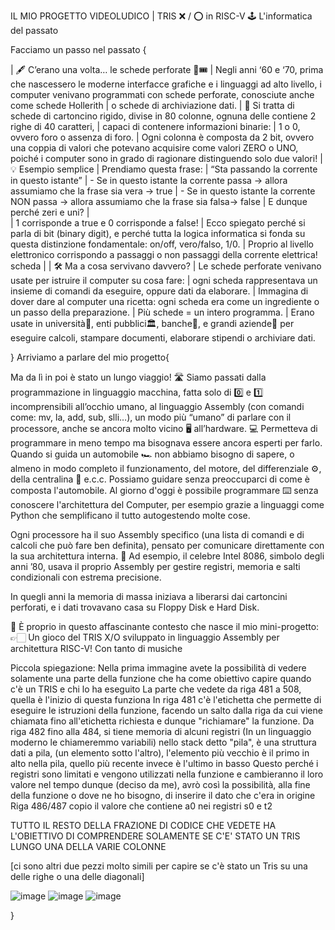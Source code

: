IL MIO PROGETTO VIDEOLUDICO | TRIS ❌ / ⭕ in RISC-V 🕹
L'informatica del passato

Facciamo un passo nel passato {

|  🖋️ C’erano una volta… le schede perforate 📇🎟️
|  Negli anni ‘60 e ‘70, prima che nascessero le moderne interfacce grafiche e i linguaggi ad alto livello, i computer venivano programmati con schede perforate, conosciute anche come schede Hollerith 
|  o schede di archiviazione dati.
|  📄 Si tratta di schede di cartoncino rigido, divise in 80 colonne, ognuna delle contiene 2 righe di 40 caratteri,
|  capaci di contenere informazioni binarie:
|  1 o 0, ovvero foro o assenza di foro.
|  Ogni colonna è composta da 2 bit, ovvero una coppia di valori che potevano acquisire come valori ZERO o UNO, poiché i computer sono in grado di ragionare distinguendo solo due valori!
|  💡 Esempio semplice
|  Prendiamo questa frase:
|  “Sta passando la corrente in questo istante”
|  - Se in questo istante la corrente passa -> allora assumiamo che la frase sia vera -> true
|  - Se in questo istante la corrente NON passa -> allora assumiamo che la frase sia falsa-> false
|  E dunque perché zeri e uni?
|  
|  1 corrisponde a true e 0 corrisponde a false!
|  Ecco spiegato perché si parla di bit (binary digit), e perché tutta la logica informatica si fonda su questa distinzione fondamentale: on/off, vero/falso, 1/0.
|  Proprio al livello elettronico corrispondo a passaggi o non passaggi della corrente elettrica! scheda 
| 
|  🛠️ Ma a cosa servivano davvero?
|  Le schede perforate venivano usate per istruire il computer su cosa fare:
|  ogni scheda rappresentava un insieme di comandi da eseguire, oppure dati da elaborare.
|  Immagina di dover dare al computer una ricetta: ogni scheda era come un ingrediente o un passo della preparazione.
|  Più schede = un intero programma.
|  Erano usate in università🏫, enti pubblici🏛, banche🏦, e grandi aziende🏢 per eseguire calcoli, stampare documenti, elaborare stipendi o archiviare dati.
  
}
Arriviamo a parlare del mio progetto{

  Ma da lì in poi è stato un lungo viaggio! 🛣️
  Siamo passati dalla programmazione in linguaggio macchina, fatta solo di 0️⃣ e 1️⃣ incomprensibili all’occhio umano,
  al linguaggio Assembly (con comandi come: mv, la, add, sub, slli…),
  un modo più “umano” di parlare con il processore, anche se ancora molto vicino 🖥️ all’hardware. 💻
  Permetteva di programmare in meno tempo ma bisognava essere ancora esperti per farlo.
  Quando si guida un automobile 🏎️ non abbiamo bisogno di sapere, o almeno in modo completo il funzionamento, del motore, del differenziale ⚙️, della centralina 🚗 e.c.c.
  Possiamo guidare senza preoccuparci di come è composta l'automobile.
  Al giorno d'oggi è possibile programmare ⌨️ senza conoscere l'architettura del Computer, per esempio grazie a linguaggi come Python che semplificano il tutto autogestendo molte cose. 
  
  Ogni processore ha il suo Assembly specifico
  (una lista di comandi e di calcoli che può fare ben definita), 
  pensato per comunicare direttamente con la sua architettura interna.
  💾 Ad esempio, il celebre Intel 8086, simbolo degli anni ’80, usava il proprio Assembly per gestire registri, memoria e salti condizionali con estrema precisione.
  
  In quegli anni la memoria di massa iniziava a liberarsi dai cartoncini perforati, e i dati trovavano casa su Floppy Disk e Hard Disk.
  
  📍 È proprio in questo affascinante contesto che nasce il mio mini-progetto:
  👉🏻 Un gioco del TRIS X/O 
  sviluppato in linguaggio Assembly per architettura RISC-V!
  Con tanto di musiche
  
  Piccola spiegazione:
  Nella prima immagine avete la possibilità di vedere solamente una parte della funzione che ha come obiettivo capire quando c'è un TRIS e chi lo ha eseguito
  La parte che vedete da riga 481 a 508, quella è l'inizio di questa funziona
  In riga 481 c'è l'etichetta che permette di eseguire le istruzioni della funzione, facendo un salto dalla riga da cui viene chiamata fino all'etichetta richiesta e dunque "richiamare" la funzione.
  Da riga 482 fino alla 484, si tiene memoria di alcuni registri (In un linguaggio moderno le chiameremmo variabili) nello stack detto "pila", è una struttura dati a pila, (un elemento sotto l'altro), l'elemento più vecchio è il primo in alto nella pila, quello più recente invece è l'ultimo in basso
  Questo perché i registri sono limitati e vengono utilizzati nella funzione e cambieranno il loro valore nel tempo dunque (deciso da me), avrò così la possibilità, alla fine della funzione o dove ne ho bisogno, di inserire il dato che c'era in origine
  Riga 486/487 copio il valore che contiene a0 nei registri s0 e t2
  
  TUTTO IL RESTO DELLA FRAZIONE DI CODICE CHE VEDETE HA L'OBIETTIVO DI COMPRENDERE SOLAMENTE SE C'E' STATO UN TRIS LUNGO UNA DELLA VARIE COLONNE
  
  [ci sono altri due pezzi molto simili per capire se c'è stato un Tris su una delle righe o una delle diagonali]
  
  ![image](https://github.com/user-attachments/assets/459135a9-6342-4904-b340-ef4cc2e277e3)
  ![image](https://github.com/user-attachments/assets/3bb1213e-c211-4892-bcd2-0f67cc231853)
  ![image](https://github.com/user-attachments/assets/dcc97d2f-5a38-456c-a2c3-4dcb26f0a9f7)
  
}

